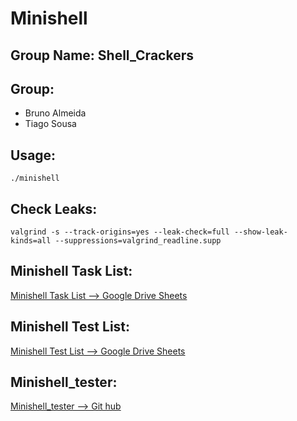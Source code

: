 
# Minishell

## Group Name: Shell_Crackers

## Group:

- Bruno Almeida
- Tiago Sousa

## Usage:

`./minishell`

## Check Leaks:

`valgrind -s --track-origins=yes --leak-check=full --show-leak-kinds=all --suppressions=valgrind_readline.supp`

## Minishell Task List:

[Minishell Task List --> Google Drive Sheets](https://docs.google.com/spreadsheets/d/1X4kh5HCZU5TssXyUEBgGDkhZ3uCTyA1BjP974dPNYpY/edit?gid=0#gid=0)

## Minishell Test List:

[Minishell Test List --> Google Drive Sheets](https://docs.google.com/spreadsheets/d/1SES4wqFz-qAOcvdbCnbF--DKCN_708L4PudtX_Ihrkc/edit?gid=0#gid=0)

## Minishell_tester:

[Minishell_tester --> Git hub](https://github.com/LucasKuhn/minishell_tester)